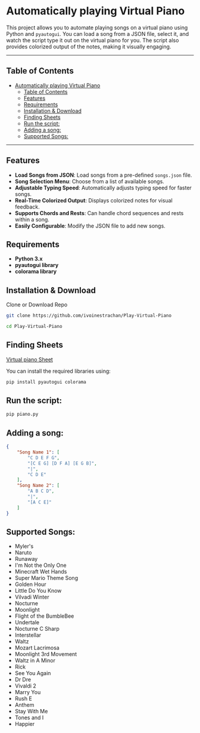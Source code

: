 # Automatically playing Virtual Piano

This project allows you to automate playing songs on a virtual piano using Python and `pyautogui`. You can load a song from a JSON file, select it, and watch the script type it out on the virtual piano for you. The script also provides colorized output of the notes, making it visually engaging.

---

## Table of Contents
- [Automatically playing Virtual Piano](#automatically-playing-virtual-piano)
  - [Table of Contents](#table-of-contents)
  - [Features](#features)
  - [Requirements](#requirements)
  - [Installation \& Download](#installation--download)
  - [Finding Sheets](#finding-sheets)
  - [Run the script:](#run-the-script)
  - [Adding a song:](#adding-a-song)
  - [Supported Songs:](#supported-songs)

---

## Features
- **Load Songs from JSON**: Load songs from a pre-defined `songs.json` file.
- **Song Selection Menu**: Choose from a list of available songs.
- **Adjustable Typing Speed**: Automatically adjusts typing speed for faster songs.
- **Real-Time Colorized Output**: Displays colorized notes for visual feedback.
- **Supports Chords and Rests**: Can handle chord sequences and rests within a song.
- **Easily Configurable**: Modify the JSON file to add new songs.

## Requirements
- **Python 3.x**
- **pyautogui library**
- **colorama library**

## Installation & Download
Clone or Download Repo
```bash
git clone https://github.com/ivoinestrachan/Play-Virtual-Piano
```
```bash
cd Play-Virtual-Piano
```

## Finding Sheets
[Virtual piano Sheet](https://virtualpiano.net/music-sheets/)

You can install the required libraries using:
```bash
pip install pyautogui colorama
```

## Run the script:
```bash
pip piano.py
```

## Adding a song:
```JSON
{
    "Song Name 1": [
        "C D E F G",
        "[C E G] [D F A] [E G B]",
        "|",
        "C D E"
    ],
    "Song Name 2": [
        "A B C D",
        "|",
        "[A C E]"
    ]
}
```

## Supported Songs:
- Myler's
- Naruto
- Runaway
- I'm Not the Only One
- Minecraft Wet Hands
- Super Mario Theme Song
- Golden Hour
- Little Do You Know
- Vilvadi Winter
- Nocturne
- Moonlight
- Flight of the BumbleBee
- Undertale
- Nocturne C Sharp
- Interstellar
- Waltz
- Mozart Lacrimosa
- Moonlight 3rd Movement
- Waltz in A Minor
- Rick
- See You Again
- Dr Dre
- Vivaldi 2
- Marry You
- Rush E
- Anthem
- Stay With Me
- Tones and I
- Happier



